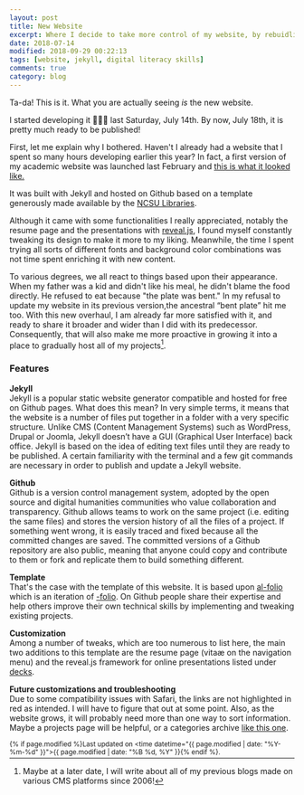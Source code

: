 ```yaml
---
layout: post
title: New Website 
excerpt: Where I decide to take more control of my website, by rebuidling it from scratch.     
date: 2018-07-14
modified: 2018-09-29 00:22:13
tags: [website, jekyll, digital literacy skills]
comments: true
category: blog
---
```


Ta-da! This is it. What you are actually seeing _is_ the new website.

I started developing it 👨🏻‍💻 last Saturday, July 14th. By now, July 18th, it is pretty much ready to be published!

First, let me explain why I bothered. Haven't I already had a website that I spent so many hours developing earlier this year? In fact, a first version of my academic website was launched last February and [this is what it looked like.](/assets/img/2018/07/old-website.jpg)

It was built with Jekyll and hosted on Github based on a template generously made available by the [NCSU Libraries](https://github.com/NCSU-Libraries/jekyll-academic).

Although it came with some functionalities I really appreciated, notably the resume page and the presentations with [reveal.js](https://revealjs.com/#/), I found myself constantly tweaking its design to make it more to my liking. Meanwhile, the time I spent trying all sorts of different fonts and background color combinations was not time spent enriching it with new content.

To various degrees, we all react to things based upon their appearance. When my father was a kid and didn't like his meal, he didn't blame the food directly. He refused to eat because "the plate was bent." In my refusal to update my website in its previous version,the ancestral “bent plate” hit me too. With this new overhaul, I am already far more satisfied with it, and ready to share it broader and wider than I did with its predecessor. Consequently, that will also make me more proactive in growing it into a place to gradually host all of my projects[^1].

[^1]: Maybe at a later date, I will write about all of my previous blogs made on various CMS platforms since 2006!  

### Features

**Jekyll**  
Jekyll is a popular static website generator compatible and hosted for free on Github pages. What does this mean? In very simple terms, it means that the website is a number of files put together in a folder with a very specific structure. Unlike CMS (Content Management Systems) such as WordPress, Drupal or Joomla, Jekyll doesn’t have a GUI (Graphical User Interface) back office. Jekyll is based on the idea of editing text files until they are ready to be published. A certain familiarity with the terminal and a few git commands are necessary in order to publish and update a Jekyll website. 

**Github**  
Github is a version control management system, adopted by the open source and digital humanities communities who value collaboration and transparency. Github allows teams to work on the same project (i.e. editing the same files) and stores the version history of all the files of a project. If something went wrong, it is easily traced and fixed because all the committed changes are saved. The committed versions of a Github repository are also public, meaning that anyone could copy and contribute to them or fork and replicate them to build something different.

**Template**  
That's the case with the template of this website. It is based upon [al-folio](https://github.com/alshedivat/al-folio) which is an iteration of [-folio](https://github.com/bogoli/-folio). On Github people share their expertise and help others improve their own technical skills by implementing and tweaking existing projects.

**Customization**   
Among a number of tweaks, which are too numerous to list here, the main two additions to this template are the resume page (vitaæ on the navigation menu) and the reveal.js framework for online presentations listed under [decks](https://ss4ws.github.io/decks/).

**Future customizations and troubleshooting**   
Due to some compatibility issues with Safari, the links are not highlighted in red as intended. I will have to figure that out at some point. Also, as the website grows, it will probably need more than one way to sort information. Maybe a projects page will be helpful, or a categories archive [like this one](https://mmistakes.github.io/so-simple-theme/categories/).

<small class="address p" style="float: right;">{% if page.modified %}Last updated on <time datetime="{{ page.modified | date: "%Y-%m-%d" }}">{{ page.modified | date: "%B %d, %Y" }}</time>{% endif %}.</small><br>